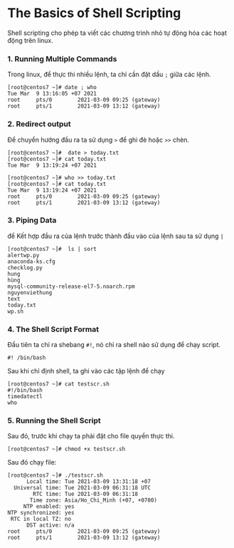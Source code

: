 # The Basics of Shell Scripting

Shell scripting cho phép ta viết các chương trình nhỏ tự động hóa các hoạt động trên linux. 

### 1. Running Multiple Commands

Trong linux, để thực thi nhiều lệnh, ta chỉ cần đặt dấu `;` giữa các lệnh. 

```
[root@centos7 ~]# date ; who
Tue Mar  9 13:16:05 +07 2021
root     pts/0        2021-03-09 09:25 (gateway)
root     pts/1        2021-03-09 13:12 (gateway)
```

### 2. Redirect output

Để chuyển hướng đầu ra ta sử dụng `>` để ghi đè hoặc `>>` chèn. 

```
[root@centos7 ~]#  date > today.txt
[root@centos7 ~]# cat today.txt
Tue Mar  9 13:19:24 +07 2021
```

```
[root@centos7 ~]# who >> today.txt
[root@centos7 ~]# cat today.txt
Tue Mar  9 13:19:24 +07 2021
root     pts/0        2021-03-09 09:25 (gateway)
root     pts/1        2021-03-09 13:12 (gateway)
```

### 3. Piping Data

để Kết hợp đầu ra của lệnh trước thành đầu vào của lệnh sau ta sử dụng `|`

```
[root@centos7 ~]#  ls | sort
alertwp.py
anaconda-ks.cfg
checklog.py
hung
hùng
mysql-community-release-el7-5.noarch.rpm
nguyenviethung
text
today.txt
wp.sh
```

### 4. The Shell Script Format

Đầu tiên ta chỉ ra shebang `#!`, nó chỉ ra shell nào sử dụng để chạy script. 

```
#! /bin/bash
```

Sau khi chỉ định shell, ta ghi vào các tập lệnh để chạy

```
[root@centos7 ~]# cat testscr.sh
#!/bin/bash
timedatectl
who
```

### 5. Running the Shell Script

Sau đó, trước khi chạy ta phải đặt cho file quyền thực thi. 

```
[root@centos7 ~]# chmod +x testscr.sh
```

Sau đó chạy file: 

```
[root@centos7 ~]# ./testscr.sh
      Local time: Tue 2021-03-09 13:31:18 +07
  Universal time: Tue 2021-03-09 06:31:18 UTC
        RTC time: Tue 2021-03-09 06:31:18
       Time zone: Asia/Ho_Chi_Minh (+07, +0700)
     NTP enabled: yes
NTP synchronized: yes
 RTC in local TZ: no
      DST active: n/a
root     pts/0        2021-03-09 09:25 (gateway)
root     pts/1        2021-03-09 13:12 (gateway)
```



